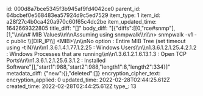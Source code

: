 id: 000d8a7bce5345f3b945af9fd4042ce0
parent_id: 64bcbef0e568483ea57924d9c5ed7529
item_type: 1
item_id: a28f27c4b0ca420a970c60f65c4dc2be
item_updated_time: 1642669322805
title_diff: "[]"
body_diff: "[{\"diffs\":[[0,\"rce#snmp\"],[1,\"\\\n\\\n# MIB Values\\\n\\\nAssuming using snmpwalk\\\n\\\n> snmpwalk -v1 -c public \\\\[DIR_IP\\\\] &lt;MIB&gt;\\\n\\\nNo option : Entire MIB Tree (set timeout using -t N)\\\n\\\n1.3.6.1.4.1.77.1.2.25 : Windows Users\\\n\\\n1.3.6.1.2.1.25.4.2.1.2 : Windows Processes that are running\\\n\\\n1.3.6.1.2.1.6.13.1.3 : Open TCP Ports\\\n\\\n1.3.6.1.2.1.25.6.3.1.2 : Installed Software\"]],\"start1\":988,\"start2\":988,\"length1\":8,\"length2\":334}]"
metadata_diff: {"new":{},"deleted":[]}
encryption_cipher_text: 
encryption_applied: 0
updated_time: 2022-02-28T02:44:25.612Z
created_time: 2022-02-28T02:44:25.612Z
type_: 13